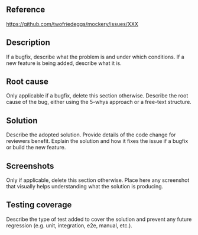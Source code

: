 ## Reference
https://github.com/twofriedeggs/mockery/issues/XXX

## Description
If a bugfix, describe what the problem is and under which conditions.
If a new feature is being added, describe what it is.

## Root cause
Only applicable if a bugfix, delete this section otherwise.
Describe the root cause of the bug, either using the 5-whys approach or a free-text structure.

## Solution
Describe the adopted solution.
Provide details of the code change for reviewers benefit. Explain the solution and how it fixes the issue if a bugfix or build the new feature.

## Screenshots
Only if applicable, delete this section otherwise.
Place here any screenshot that visually helps understanding what the solution is producing.

## Testing coverage
Describe the type of test added to cover the solution and prevent any future regression (e.g. unit, integration, e2e, manual, etc.).
